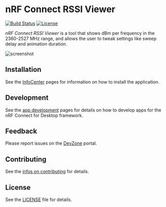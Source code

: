 # nRF Connect RSSI Viewer

[![Build Status](https://dev.azure.com/NordicSemiconductor/Wayland/_apis/build/status/NordicSemiconductor.pc-nrfconnect-rssi?branchName=master)](https://dev.azure.com/NordicSemiconductor/Wayland/_build/latest?definitionId=9&branchName=master)
[![License](https://img.shields.io/badge/license-Modified%20BSD%20License-blue.svg)](LICENSE)

*nRF Connect RSSI Viewer* is a tool that shows dBm per frequency in the 2360-2527 MHz range, and allows the user to tweak settings like sweep delay and animation duration.

![screenshot](resources/screenshot.gif)

## Installation

See the [InfoCenter](https://infocenter.nordicsemi.com/index.jsp?topic=%2Fstruct_nrftools%2Fstruct%2Fnrftools_nrfconnect.html) pages for information on how to install the application.

## Development

See the [app development](https://nordicsemiconductor.github.io/pc-nrfconnect-docs/) pages for details on how to develop apps for the nRF Connect for Desktop framework.

## Feedback

Please report issues on the [DevZone](https://devzone.nordicsemi.com) portal.

## Contributing

See the [infos on contributing](https://nordicsemiconductor.github.io/pc-nrfconnect-docs/contributing) for details.

## License

See the [LICENSE](LICENSE) file for details.
